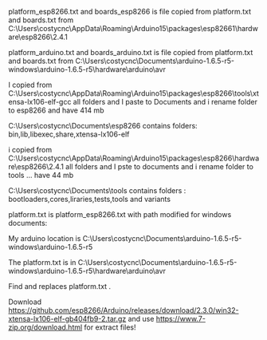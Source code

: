 platform_esp8266.txt and boards_esp8266 is file copied from  platform.txt and boards.txt from 
C:\Users\costycnc\AppData\Roaming\Arduino15\packages\esp82661\hardware\esp8266\2.4.1

platform_arduino.txt and boards_arduino.txt is file copied from platform.txt and boards.txt from
C:\Users\costycnc\Documents\arduino-1.6.5-r5-windows\arduino-1.6.5-r5\hardware\arduino\avr

I copied from C:\Users\costycnc\AppData\Roaming\Arduino15\packages\esp8266\tools\xtensa-lx106-elf-gcc all folders 
and I paste to Documents and i rename folder to esp8266 and have 414 mb

C:\Users\costycnc\Documents\esp8266
contains folders: bin,lib,libexec,share,xtensa-lx106-elf

i copied from C:\Users\costycnc\AppData\Roaming\Arduino15\packages\esp8266\hardware\esp8266\2.4.1 all folders
and I pste to documents and i rename folder to tools ... have 44 mb

C:\Users\costycnc\Documents\tools
contains folders : bootloaders,cores,liraries,tests,tools and variants




platform.txt is platform_esp8266.txt with path modified for windows documents:











My arduino location is C:\Users\costycnc\Documents\arduino-1.6.5-r5-windows\arduino-1.6.5-r5

The platform.txt is in C:\Users\costycnc\Documents\arduino-1.6.5-r5-windows\arduino-1.6.5-r5\hardware\arduino\avr

Find and replaces platform.txt .

Download https://github.com/esp8266/Arduino/releases/download/2.3.0/win32-xtensa-lx106-elf-gb404fb9-2.tar.gz and use https://www.7-zip.org/download.html for extract files!


